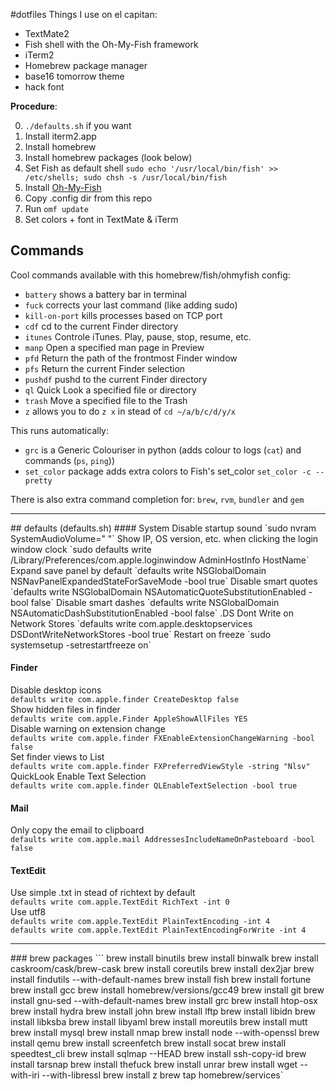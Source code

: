 #dotfiles
Things I use on el capitan:

- TextMate2
- Fish shell with the Oh-My-Fish framework
- iTerm2
- Homebrew package manager
- base16 tomorrow theme
- hack font


**Procedure**:

0. `./defaults.sh` if you want
1. Install iterm2.app
2. Install homebrew
3. Install homebrew packages (look below)
4. Set Fish as default shell `sudo echo '/usr/local/bin/fish' >> /etc/shells; sudo chsh -s /usr/local/bin/fish`
5. Install [Oh-My-Fish](https://github.com/oh-my-fish/oh-my-fish)
6. Copy .config dir from this repo
7. Run `omf update`
8. Set colors + font in TextMate & iTerm


## Commands
Cool commands available with this homebrew/fish/ohmyfish config:

- `battery` shows a battery bar in terminal    
- `fuck` corrects your last command (like adding sudo)    
- `kill-on-port` kills processes based on TCP port
- `cdf` cd to the current Finder directory
- `itunes` Controle iTunes. Play, pause, stop, resume, etc.
- `manp` Open a specified man page in Preview
- `pfd` Return the path of the frontmost Finder window
- `pfs` Return the current Finder selection
- `pushdf` pushd to the current Finder directory
- `ql` Quick Look a specified file or directory
- `trash` Move a specified file to the Trash
- `z` allows you to do `z x` in stead of `cd ~/a/b/c/d/y/x`

This runs automatically:

- `grc` is a Generic Colouriser in python (adds colour to logs (`cat`) and commands (`ps`, `ping`))    
- `set_color` package adds extra colors to Fish's set_color `set_color -c --pretty`

There is also extra command completion for:
`brew`, `rvm`, `bundler` and `gem`

<hr>
## defaults (defaults.sh)
#### System
Disable startup sound    
`sudo nvram SystemAudioVolume=" "`    
Show IP, OS version, etc. when clicking the login window clock    
`sudo defaults write /Library/Preferences/com.apple.loginwindow AdminHostInfo HostName`    
Expand save panel by default    
`defaults write NSGlobalDomain NSNavPanelExpandedStateForSaveMode -bool true`     
Disable smart quotes    
`defaults write NSGlobalDomain NSAutomaticQuoteSubstitutionEnabled -bool false`    
Disable smart dashes     
`defaults write NSGlobalDomain NSAutomaticDashSubstitutionEnabled -bool false`     
.DS Dont Write on Network Stores    
`defaults write com.apple.desktopservices DSDontWriteNetworkStores -bool true`     
Restart on freeze    
`sudo systemsetup -setrestartfreeze on`    

#### Finder
Disable desktop icons    
`defaults write com.apple.finder CreateDesktop false`    
Show hidden files in finder    
`defaults write com.apple.Finder AppleShowAllFiles YES`    
Disable warning on extension change    
`defaults write com.apple.finder FXEnableExtensionChangeWarning -bool false`    
Set finder views to List    
`defaults write com.apple.finder FXPreferredViewStyle -string "Nlsv"`    
QuickLook Enable Text Selection    
`defaults write com.apple.finder QLEnableTextSelection -bool true`    

#### Mail
Only copy the email to clipboard    
`defaults write com.apple.mail AddressesIncludeNameOnPasteboard -bool false`    

#### TextEdit
Use simple .txt in stead of richtext by default    
`defaults write com.apple.TextEdit RichText -int 0`     
Use utf8    
`defaults write com.apple.TextEdit PlainTextEncoding -int 4`     
`defaults write com.apple.TextEdit PlainTextEncodingForWrite -int 4`    
<hr>
### brew packages
```
brew install binutils
brew install binwalk
brew install caskroom/cask/brew-cask
brew install coreutils
brew install dex2jar
brew install findutils --with-default-names
brew install fish
brew install fortune
brew install gcc
brew install homebrew/versions/gcc49
brew install git
brew install gnu-sed --with-default-names
brew install grc
brew install htop-osx
brew install hydra
brew install john
brew install lftp
brew install libidn
brew install libksba
brew install libyaml
brew install moreutils
brew install mutt
brew install mysql
brew install nmap
brew install node --with-openssl
brew install qemu
brew install screenfetch
brew install socat
brew install speedtest_cli
brew install sqlmap --HEAD
brew install ssh-copy-id
brew install tarsnap
brew install thefuck
brew install unrar
brew install wget --with-iri --with-libressl
brew install z
brew tap homebrew/services`